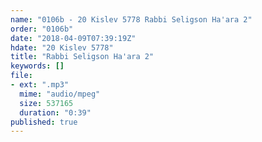 ```yaml
---
name: "0106b - 20 Kislev 5778 Rabbi Seligson Ha'ara 2"
order: "0106b"
date: "2018-04-09T07:39:19Z"
hdate: "20 Kislev 5778"
title: "Rabbi Seligson Ha'ara 2"
keywords: []
file:
- ext: ".mp3"
  mime: "audio/mpeg"
  size: 537165
  duration: "0:39"
published: true
---
```


